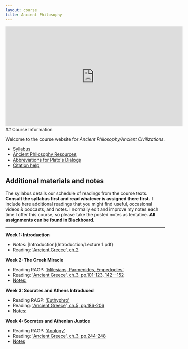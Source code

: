 ```yaml
---
layout: course
title: Ancient Philosophy
---
```


<iframe width="560" height="315" src="https://www.youtube.com/embed/HF09PRMQ7Dk" frameborder="0" allow="accelerometer; autoplay; encrypted-media; gyroscope; picture-in-picture" allowfullscreen></iframe>
## Course Information

Welcome to the course website for *Ancient Philosophy/Ancient Civilizations*.  
+ [Syllabus](Syllabus.pdf)
+ [Ancient Philosophy Resources](resources)
+ [Abbreviations for Plato's Dialogs](abbreviations.pdf)
+ [Citation help](citation.pdf)

## Additional materials and notes

The syllabus details our schedule of readings from the course texts. **Consult the syllabus first and read whatever is assigned there first.** I include here additional readings that you might find useful, occasional videos & podcasts, and notes. I normally edit and improve my notes each time I offer this course, so please take the posted notes as tentative. **All assignments can be found in Blackboard.**

---

**Week 1: Introduction**

+ *Notes:* [Introduction](Introduction/Lecture 1.pdf)
+ Reading: ['Ancient Greece', ch.2](https://www.dropbox.com/scl/fi/e7vd08rl25gf50jga90us/pomeroy.pdf?rlkey=34pwmeodzjo9zslckk8xkqoee&dl=0)


**Week 2: The Greek Miracle**


+ Reading RAGP: [`Milesians, Parmenides, Empedocles'](Presoc/presocratics.pdf)  
+ Reading: ['Ancient Greece', ch.3, pp.101-123, 142--152](https://www.dropbox.com/scl/fi/e7vd08rl25gf50jga90us/pomeroy.pdf?rlkey=34pwmeodzjo9zslckk8xkqoee&dl=0)
+ [Notes:](Presoc/Parmenides)

**Week 3: Socrates and Athens Introduced**


+ Reading RAGP: ['Euthyphro'](Euthyphro/euthyphro.pdf)  
+ Reading: ['Ancient Greece', ch.5, pp.186-206](https://www.dropbox.com/scl/fi/e7vd08rl25gf50jga90us/pomeroy.pdf?rlkey=34pwmeodzjo9zslckk8xkqoee&dl=0)
+ [Notes:](Euthyphro/Lecture4.pdf) 

**Week 4: Socrates and Athenian Justice**

+ Reading RAGP: ['Apology'](Apology/Apology.pdf)
+ Reading: ['Ancient Greece', ch.3, pp.244-248](https://www.dropbox.com/scl/fi/e7vd08rl25gf50jga90us/pomeroy.pdf?rlkey=34pwmeodzjo9zslckk8xkqoee&dl=0)
+ [Notes](Apology/Lecture5.pdf)
	
